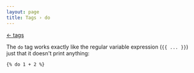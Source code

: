 ```yaml
---
layout: page
title: Tags › do
---
```


[← tags](./../tags.md)

<!-- {% raw %} -->

The `do` tag works exactly like the regular variable expression (`{{ ... }}`) just that it doesn't print anything:

```twig
{% do 1 + 2 %}
```

<!-- {% endraw %} -->